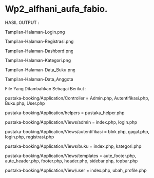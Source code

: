 # Wp2_alfhani_aufa_fabio.
HASIL OUTPUT :

Tampilan-Halaman-Login.png

Tampilan-Halaman-Registrasi.png

Tampilan-Halaman-Dashbord.png

Tampilan-Halaman-Kategori.png

Tampilan-Halaman-Data_Buku.png

Tampilan-Halaman-Data_Anggota

File Yang Ditambahkan Sebagai Berikut :

pustaka-booking/Application/Controller = Admin.php, Autentifikasi.php, Buku.php, User.php

pustaka-booking/Application/helpers = pustaka_helper.php

pustaka-booking/Application/Views/admin = index.php, login.php

pustaka-booking/Application/Views/autentifikasi = blok.php, gagal.php, login.php, registrasi.php

pustaka-booking/Application/Views/buku = index.php, kategori.php

pustaka-booking/Application/Views/templates = aute_footer.php, aute_header.php, footer.php, header.php, sidebar.php, topbar.php

pustaka-booking/Application/View/user = index.php, ubah_profile.php
